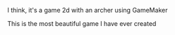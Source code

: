 I think, it's a game 2d with an archer using GameMaker

This is the most beautiful game I have ever created

